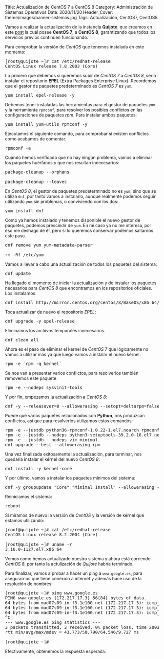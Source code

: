 Title: Actualización de CentOS 7 a CentOS 8
Category: Administración de Sistemas Operativos
Date: 2020/11/20
Header_Cover: theme/images/banner-sistemas.jpg
Tags: Actualización, CentOS7, CentOS8

Vamos a realizar la actualización de la instancia **Quijote**, que creamos en este [post](https://javierpzh.github.io/creacion-del-escenario-de-trabajo-en-openstack.html) la cuál posee **CentOS 7**, a **CentOS 8**, garantizando que todos los servicios previos continúen funcionando.

Para comprobar la versión de *CentOS* que tenemos instalada en este momento:

<pre>
[root@quijote ~]# cat /etc/redhat-release
CentOS Linux release 7.8.2003 (Core)
</pre>

Lo primero que debemos si queremos subir de *CentOS 7* a *CentOS 8*, sería instalar el repositorio **EPEL** (Extra Packages Enterprise Linux). Recordemos que el gestor de paquetes predeterminado es *CentOS 7* es `yum`.

<pre>
yum install epel-release -y
</pre>

Debemos tener instaladas las herramientas para el gestor de paquetes `yum` y la herramienta `rpmconf`, para resolver los posibles conflictos en las configuraciones de paquetes *rpm*. Para instalar ambos paquetes:

<pre>
yum install yum-utils rpmconf -y
</pre>

Ejecutamos el siguiente comando, para comprobar si existen conflictos como acabamos de comentar.

<pre>
rpmconf -a
</pre>

Cuando hemos verificado que no hay ningún problema, vamos a eliminar los paquetes huérfanos y que nos resultan innecesarios:

<pre>
package-cleanup --orphans

package-cleanup --leaves
</pre>

En *CentOS 8*, el gestor de paquetes predeterminado no es `yum`, sino que se utiliza `dnf`, por tanto vamos a instalarlo, aunque realmente podemos seguir utilizando `yum` sin problemas, o conviviendo con los dos:

<pre>
yum install dnf
</pre>

Como ya hemos instalado y tenemos disponible el nuevo gestor de paquetes, podemos prescindir de `yum`. En mi caso ya no me interesa, por eso me deshago de él, pero si lo queremos conservar podemos saltarnos este paso.

<pre>
dnf remove yum yum-metadata-parser

rm -Rf /etc/yum
</pre>

Vamos a llevar a cabo una actualización de todos los paquetes del sistema:

<pre>
dnf update
</pre>

Ha llegado el momento de iniciar la actualización y de instalar los paquetes necesarios para *CentOS 8* que encontramos en los repositorios oficiales. Los instalamos:

<pre>
dnf install http://mirror.centos.org/centos/8/BaseOS/x86_64/os/Packages/centos-repos-8.2-2.2004.0.1.el8.x86_64.rpm http://mirror.centos.org/centos/8/BaseOS/x86_64/os/Packages/centos-release-8.2-2.2004.0.1.el8.x86_64.rpm http://mirror.centos.org/centos/8/BaseOS/x86_64/os/Packages/centos-gpg-keys-8.2-2.2004.0.1.el8.noarch.rpm
</pre>

Toca actualizar de nuevo el repositorio *EPEL*:

<pre>
dnf upgrade -y epel-release
</pre>

Eliminamos los archivos temporales innecesarios.

<pre>
dnf clean all
</pre>

Ahora es el paso de eliminar el kérnel de *CentOS 7* que lógicamente no vamos a utilizar más ya que luego vamos a instalar el nuevo kérnel:

<pre>
rpm -e `rpm -q kernel`
</pre>

Se nos van a presentar varios conflictos, para resolverlos también removemos este paquete:

<pre>
rpm -e --nodeps sysvinit-tools
</pre>

Y por fin, empezamos la actualización a *CentOS 8*:

<pre>
dnf -y --releasever=8 --allowerasing --setopt=deltarpm=false distro-sync
</pre>

Puede que varios paquetes relacionados con **Python**, nos produzcan conflictos, así que para resolverlos utilizamos estos comandos:

<pre>
rpm -e --justdb python36-rpmconf-1.0.22-1.el7.noarch rpmconf-1.0.22-1.el7.noarch
rpm -e --justdb --nodeps python3-setuptools-39.2.0-10.el7.noarch
rpm -e --justdb --nodeps vim-minimal
dnf upgrade --best --allowerasing rpm
</pre>

Una vez finalizada exitosamente la actualización, para terminar, nos quedaría instalar el kérnel del nuevo *CentOS 8*:

<pre>
dnf install -y kernel-core
</pre>

Y por último, vamos a instalar los paquetes mínimos del sistema:

<pre>
dnf -y groupupdate "Core" "Minimal Install" --allowerasing --skip-broken
</pre>

Reiniciamos el sistema:

<pre>
reboot
</pre>

Si miramos de nuevo la versión de *CentOS* y la versión de kérnel que estamos utilizando:

<pre>
[root@quijote ~]# cat /etc/redhat-release
CentOS Linux release 8.2.2004 (Core)

[root@quijote ~]# uname -r
3.10.0-1127.el7.x86_64
</pre>

Vemos como hemos actualizado nuestro sistema y ahora está corriendo *CentOS 8*, por tanto la actulización de *Quijote* habría terminado.

Para finalizar, vamos a probar a hacer un ping a `www.google.es`, para asegurarnos que tiene conexión a internet y además hace uso de la resolución de nombres:

<pre>
[root@quijote ~]# ping www.google.es
PING www.google.es (172.217.17.3) 56(84) bytes of data.
64 bytes from mad07s09-in-f3.1e100.net (172.217.17.3): icmp_seq=1 ttl=112 time=43.7 ms
64 bytes from mad07s09-in-f3.1e100.net (172.217.17.3): icmp_seq=2 ttl=112 time=64.5 ms
64 bytes from mad07s09-in-f3.1e100.net (172.217.17.3): icmp_seq=3 ttl=112 time=44.0 ms
^C
--- www.google.es ping statistics ---
3 packets transmitted, 3 received, 0% packet loss, time 2003ms
rtt min/avg/max/mdev = 43.773/50.790/64.546/9.727 ms

[root@quijote ~]#
</pre>

Efectivamente, obtenemos la respuesta esperada.
